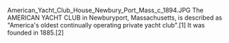 American_Yacht_Club_House_Newbury_Port_Mass_c_1894.JPG The AMERICAN YACHT CLUB in Newburyport, Massachusetts, is described as "America's oldest continually operating private yacht club".[1] It was founded in 1885.[2]
